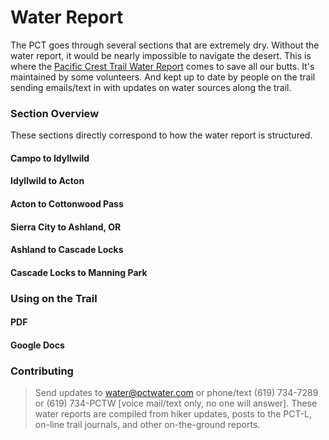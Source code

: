 # Water Report
  The PCT goes through several sections that are extremely dry. Without the water report, it would be nearly impossible to navigate the desert. 
  This is where the [Pacific Crest Trail Water Report](https://pctwater.com/) comes to save all our butts. It's maintained by some volunteers. And kept up to date by people on the trail sending emails/text in with updates on water sources along the trail.
  
### Section Overview
  These sections directly correspond to how the water report is structured. 
#### Campo to Idyllwild
#### Idyllwild to Acton
#### Acton to Cottonwood Pass
#### Sierra City to Ashland, OR
#### Ashland to Cascade Locks
#### Cascade Locks to Manning Park

### Using on the Trail
#### PDF

#### Google Docs

### Contributing
> Send updates to water@pctwater.com or phone/text (619) 734-7289 or (619) 734-PCTW [voice mail/text only, no one will answer]. These water reports are compiled from hiker updates, posts to the PCT-L, on-line trail journals, and other on-the-ground reports.